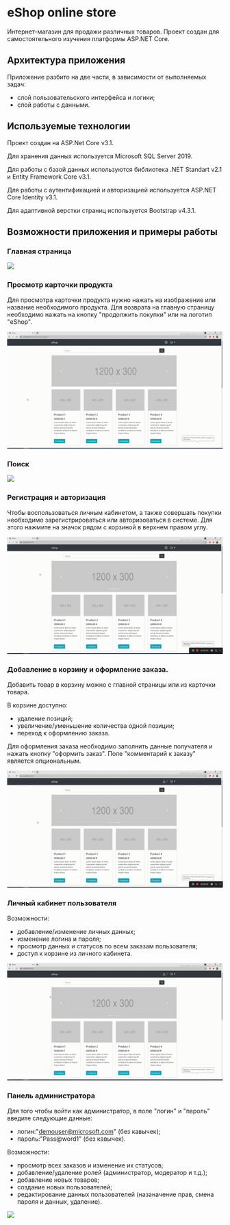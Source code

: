 # eShop online store
Интернет-магазин для продажи различных товаров. Проект создан для самостоятельного изучения платформы ASP.NET Core.
## Архитектура приложения
Приложение разбито на две части, в зависимости от выполняемых задач:
- слой пользовательского интерфейса и логики;
- слой работы с данными.
## Используемые технологии
Проект создан на ASP.Net Core v3.1.

Для хранения данных используется Microsoft SQL Server 2019.

Для работы с базой данных используются библиотека .NET Standart v2.1 и Entity Framework Core v3.1.

Для работы с аутентификацией и авторизацией используется ASP.NET Core Identity v3.1.

Для адаптивной верстки страниц используется Bootstrap v4.3.1.
## Возможности приложения и примеры работы
### Главная страница
![](Главная-страница.gif)
### Просмотр карточки продукта
Для просмотра карточки продукта нужно нажать на изображение или название необходимого продукта.
Для возврата на главную страницу необходимо нажать на кнопку "продолжить покупки" или на логотип "eShop".

![](Карточка-продукта.gif)
### Поиск
![](Поиск.gif)
### Регистрация и авторизация
Чтобы воспользоваться личным кабинетом, а также совершать покупки необходимо зарегистрироваться или авторизоваться в системе.
Для этого нажмите на значок рядом с корзиной в верхнем правом углу.

![](Регистрация-и-авторизация.gif)
### Добавление в корзину и оформление заказа.
Добавить товар в корзину можно с главной страницы или из карточки товара.

В корзине доступно:
- удаление позиций;
- увеличение/уменьшение количества одной позиции;
- переход к оформлению заказа.

Для оформления заказа необходимо заполнить данные получателя и нажать кнопку "оформить заказ". Поле "комментарий к заказу" является опциональным.

![](Добавление-в-корзину-и-оформление-заказа.gif)
### Личный кабинет пользователя
Возможности:
- добавление/изменение личных данных;
- изменение логина и пароля;
- просмотр данных и статусов по всем заказам пользователя;
- доступ к корзине из личного кабинета.

![](Личный-кабинет-пользователя.gif)

### Панель администратора
Для того чтобы войти как администратор, в поле "логин" и "пароль" введите следующие данные:
- логин:"demouser@microsoft.com" (без кавычек);
- пароль:"Pass@word1" (без кавычек).

Возможности:
- просмотр всех заказов и изменение их статусов;
- добавление/удаление ролей (администратор, модератор и т.д.);
- добавление новых товаров;
- создание новых пользователей;
- редактирование данных пользователей (назаначение прав, смена пароля и данных, удаление).

![](Работа-с-панелью-админа.gif)

